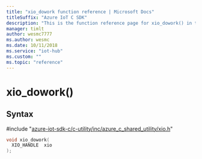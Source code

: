 ```yaml
---                             
title: "xio_dowork function reference | Microsoft Docs" 
titleSuffix: "Azure IoT C SDK"            
description: "This is the function reference page for xio_dowork() in the Azure IoT C SDK. This SDK is used with the Azure IoT Hub and Azure IoT Hub Device Provisioning Service"            
manager: timlt                 
author: wesmc7777              
ms.author: wesmc               
ms.date: 10/11/2018                    
ms.service: "iot-hub"             
ms.custom: ""                
ms.topic: "reference"        
---                            
```


# xio_dowork()

## Syntax

\#include "[azure-iot-sdk-c/c-utility/inc/azure_c_shared_utility/xio.h](../xio-h.md)"  
```C
void xio_dowork(
  XIO_HANDLE  xio
);
```


